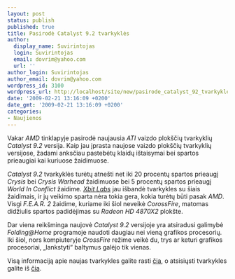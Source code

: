 ```yaml
---
layout: post
status: publish
published: true
title: Pasirodė Catalyst 9.2 tvarkyklės
author:
  display_name: Suvirintojas
  login: Suvirintojas
  email: dovrim@yahoo.com
  url: ''
author_login: Suvirintojas
author_email: dovrim@yahoo.com
wordpress_id: 3100
wordpress_url: http://localhost/site/new/pasirode_catalyst_92_tvarkykles/
date: '2009-02-21 13:16:09 +0200'
date_gmt: '2009-02-21 13:16:09 +0200'
categories:
- Naujienos
---
```

<p>Vakar <i>AMD</i> tinklapyje pasirodė naujausia <i>ATI</i> vaizdo plokščių tvarkyklių <i>Catalyst 9.2</i> versija. Kaip jau įprasta naujose vaizdo plokščių tvarkyklių versijose, žadami anksčiau pastebėtų klaidų ištaisymai bei spartos prieaugiai kai kuriuose žaidimuose.</p>
<p><i>Catalyst 9.2</i> tvarkyklės turėtų atnešti net iki 20 procentų spartos prieaugį <i>Crysis</i> bei <i>Crysis Warhead</i> žaidimuose bei 5 procentų spartos prieaugį <i>World In Conflict</i> žaidime. <a class="ns" href="http://www.xbitlabs.com/articles/video/display/catalyst-92.html"><i>Xbit Labs</i></a> jau išbandė tvarkykles su šiais žaidimais, ir jų veikimo sparta nėra tokia gera, kokia turėtų būti pasak <i>AMD</i>. Visgi <i>F.E.A.R. 2</i> žaidime, kuriame iki šiol neveikė <i>CorossFire</i>, matomas didžiulis spartos padidėjimas su <i>Radeon HD 4870X2</i> plokšte.</p>
<p>Dar viena reikšminga naujovė <i>Catalyst 9.2</i> versijoje yra atsiradusi galimybė <i>Folding@Home</i> programoje naudoti daugiau nei vieną grafikos procesorių. Iki šiol, nors kompiuteryje <i>CrossFire</i> režime veikė du, trys ar keturi grafikos procesoriai, „lankstyti“ baltymus galėjo tik vienas.</p>
<p>Visą informaciją apie naujas tvarkykles galite rasti <a class="ns" href="https://a248.e.akamai.net/f/674/9206/0/www2.ati.com/gamesite/Catalyst_92_release_notes.pdf">čia</a>, o atsisiųsti tvarkykles galite iš <a class="ns" href="http://ati.amd.com/support/driver.HTML">čia</a>.</p>
